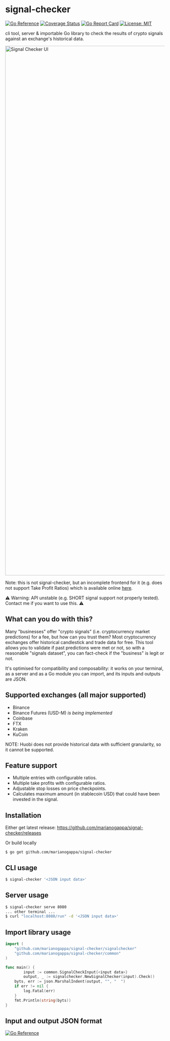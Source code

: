 # signal-checker

[![Go Reference](https://pkg.go.dev/badge/github.com/marianogappa/signal-checker.svg)](https://pkg.go.dev/github.com/marianogappa/signal-checker)
[![Coverage Status](https://coveralls.io/repos/github/marianogappa/signal-checker/badge.svg?branch=main)](https://coveralls.io/github/marianogappa/signal-checker?branch=main)
[![Go Report Card](https://goreportcard.com/badge/github.com/marianogappa/signal-checker)](https://goreportcard.com/report/github.com/marianogappa/signal-checker)
[![License: MIT](https://img.shields.io/badge/License-MIT-yellow.svg)](https://opensource.org/licenses/MIT)

cli tool, server & importable Go library to check the results of crypto signals against an exchange's historical data.

<img width="1667" alt="Signal Checker UI" src="https://user-images.githubusercontent.com/1078546/158064239-d5405657-c456-4bfe-8367-a6c2b2684e54.png">

Note: this is not signal-checker, but an incomplete frontend for it (e.g. does not support Take Profit Ratios) which is available online [here](https://signal-checker-ui.herokuapp.com/).

⚠️ Warning: API unstable (e.g. SHORT signal support not properly tested). Contact me if you want to use this. ⚠️

## What can you do with this?

Many "businesses" offer "crypto signals" (i.e. cryptocurrency market predictions) for a fee, but how can you trust them? Most cryptocurrency exchanges offer historical candlestick and trade data for free. This tool allows you to validate if past predictions were met or not, so with a reasonable "signals dataset", you can fact-check if the "business" is legit or not.

It's optimised for compatibility and composability: it works on your terminal, as a server and as a Go module you can import, and its inputs and outputs are JSON.

## Supported exchanges (all major supported)

- Binance
- Binance Futures (USD-M) *is being implemented*
- Coinbase
- FTX
- Kraken
- KuCoin

NOTE: Huobi does not provide historical data with sufficient granularity, so it cannot be supported.

## Feature support

- Multiple entries with configurable ratios.
- Multiple take profits with configurable ratios.
- Adjustable stop losses on price checkpoints.
- Calculates maximum amount (in stablecoin USD) that could have been invested in the signal.

## Installation

Either get latest release: https://github.com/marianogappa/signal-checker/releases

Or build locally

```
$ go get github.com/marianogappa/signal-checker
```

## CLI usage

```bash
$ signal-checker '<JSON input data>'
```

## Server usage

```bash
$ signal-checker serve 8080
... other terminal ...
$ curl "localhost:8080/run" -d '<JSON input data>'
```

## Import library usage

```go
import (
	"github.com/marianogappa/signal-checker/signalchecker"
	"github.com/marianogappa/signal-checker/common"
)

func main() {
        input := common.SignalCheckInput{<input data>}
        output, _ := signalchecker.NewSignalChecker(input).Check()
  	byts, err := json.MarshalIndent(output, "", "  ")
	if err != nil {
		log.Fatal(err)
	}
	fmt.Println(string(byts))
}
```

## Input and output JSON format

[![Go Reference](https://pkg.go.dev/badge/github.com/marianogappa/signal-checker.svg)](https://pkg.go.dev/github.com/marianogappa/signal-checker)
